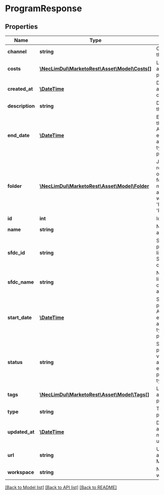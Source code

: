 # ProgramResponse

## Properties
Name | Type | Description | Notes
------------ | ------------- | ------------- | -------------
**channel** | **string** | Channel of the program | 
**costs** | [**\NecLimDul\MarketoRest\Asset\Model\Costs[]**](Costs.md) | Lists of associated period costs | 
**created_at** | [**\DateTime**](\DateTime.md) | Datetime the asset was created | [optional] 
**description** | **string** | Description of the asset | [optional] 
**end_date** | [**\DateTime**](\DateTime.md) | End date of the program.  Applicable to event, email, and webinar type programs | [optional] 
**folder** | [**\NecLimDul\MarketoRest\Asset\Model\Folder**](Folder.md) | JSON representation of parent folder, with members &#39;id&#39;, and &#39;type&#39; which may be &#39;Folder&#39; or &#39;Program&#39; | 
**id** | **int** | Id of the asset | [optional] 
**name** | **string** | Name of the asset | [optional] 
**sfdc_id** | **string** | SFDC id of the program if linked to an SFDC campaign | [optional] 
**sfdc_name** | **string** | Name of the linked SFDC campaign if applicable | [optional] 
**start_date** | [**\DateTime**](\DateTime.md) | Start date of program.  Applicable to event, email and webinar type programs | [optional] 
**status** | **string** | Status of the program.  Only valid for Email and engagement program types. | 
**tags** | [**\NecLimDul\MarketoRest\Asset\Model\Tags[]**](Tags.md) | List of associated program tags | 
**type** | **string** | Type of the program | 
**updated_at** | [**\DateTime**](\DateTime.md) | Datetime the asset was most recently updated | [optional] 
**url** | **string** | Url of the asset in the Marketo UI | [optional] 
**workspace** | **string** | Name of the workspace | [optional] 

[[Back to Model list]](../README.md#documentation-for-models) [[Back to API list]](../README.md#documentation-for-api-endpoints) [[Back to README]](../README.md)


